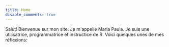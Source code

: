 ```yaml
---
title: Home
disable_comments: true
---
```


Salut! Bienvenue sur mon site. Je m'appelle María Paula. Je suis une utilisatrice, programmatrice et instructice de R. Voici quelques unes de mes réflexions:


